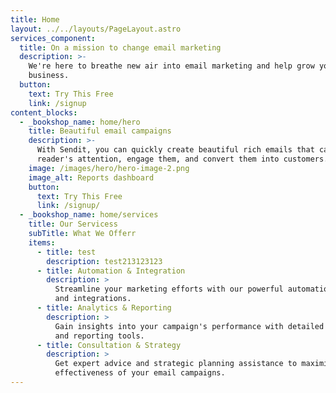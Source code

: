 ```yaml
---
title: Home
layout: ../../layouts/PageLayout.astro
services_component:
  title: On a mission to change email marketing
  description: >-
    We're here to breathe new air into email marketing and help grow your
    business.
  button:
    text: Try This Free
    link: /signup
content_blocks:
  - _bookshop_name: home/hero
    title: Beautiful email campaigns
    description: >-
      With Sendit, you can quickly create beautiful rich emails that capture a
      reader's attention, engage them, and convert them into customers.
    image: /images/hero/hero-image-2.png
    image_alt: Reports dashboard
    button:
      text: Try This Free
      link: /signup/
  - _bookshop_name: home/services
    title: Our Servicess
    subTitle: What We Offerr
    items:
      - title: test
        description: test213123123
      - title: Automation & Integration
        description: >
          Streamline your marketing efforts with our powerful automation tools
          and integrations.
      - title: Analytics & Reporting
        description: >
          Gain insights into your campaign's performance with detailed analytics
          and reporting tools.
      - title: Consultation & Strategy
        description: >
          Get expert advice and strategic planning assistance to maximize the
          effectiveness of your email campaigns.
---
```

